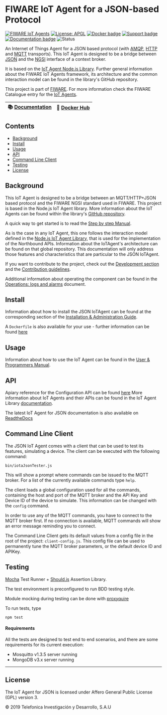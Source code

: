 # FIWARE IoT Agent for a JSON-based Protocol

[![FIWARE IoT Agents](https://nexus.lab.fiware.org/static/badges/chapters/iot-agents.svg)](https://www.fiware.org/developers/catalogue/)
[![License: APGL](https://img.shields.io/github/license/telefonicaid/iotagent-json.svg)](https://opensource.org/licenses/AGPL-3.0)
[![Docker badge](https://img.shields.io/docker/pulls/fiware/iotagent-json.svg)](https://hub.docker.com/r/fiware/iotagent-json/)
[![Support badge](https://nexus.lab.fiware.org/repository/raw/public/badges/stackoverflow/iot-agents.svg)](https://stackoverflow.com/questions/tagged/fiware+iot)
<br/>
[![Documentation badge](https://img.shields.io/readthedocs/fiware-iotagent-json.svg)](http://fiware-iotagent-json.readthedocs.org/en/latest/?badge=latest)
![Status](https://nexus.lab.fiware.org/static/badges/statuses/iot-json.svg)

An Internet of Things Agent for a JSON based protocol (with
[AMQP](https://www.amqp.org/), [HTTP](https://www.w3.org/Protocols/) and
[MQTT](https://mqtt.org/) transports). This IoT Agent is designed to be a bridge
between [JSON](https://json.org/) and the
[NGSI](https://swagger.lab.fiware.org/?url=https://raw.githubusercontent.com/Fiware/specifications/master/OpenAPI/ngsiv2/ngsiv2-openapi.json)
interface of a context broker.

It is based on the
[IoT Agent Node.js Library](https://github.com/telefonicaid/iotagent-node-lib).
Further general information about the FIWARE IoT Agents framework, its
architecture and the common interaction model can be found in the library's
GitHub repository.

This project is part of [FIWARE](https://www.fiware.org/). For more information
check the FIWARE Catalogue entry for the
[IoT Agents](https://github.com/Fiware/catalogue/tree/master/iot-agents).

| :books: [Documentation](https://fiware-iotagent-json.rtfd.io) | :whale: [Docker Hub](https://hub.docker.com/r/fiware/iotagent-json/)|
|---|---|

## Contents

-   [Background](#background)
-   [Install](#build--install)
-   [Usage](#usage)
-   [API](#api)
-   [Command Line Client](#command-line-client)
-   [Testing](#testing)
-   [License](#license)

## Background

This IoT Agent is designed to be a bridge between an MQTT/HTTP+JSON based
protocol and the FIWARE NGSI standard used in FIWARE. This project is based in
the Node.js IoT Agent library. More information about the IoT Agents can be
found within the library's
[GitHub repository](https://github.com/telefonicaid/iotagent-node-lib).

A quick way to get started is to read the
[Step by step Manual](./docs/stepbystep.md).

As is the case in any IoT Agent, this one follows the interaction model defined
in the
[Node.js IoT Agent Library](https://github.com/telefonicaid/iotagent-node-lib),
that is used for the implementation of the Northbound APIs. Information about
the IoTAgent's architecture can be found on that global repository. This
documentation will only address those features and characteristics that are
particular to the JSON IoTAgent.

If you want to contribute to the project, check out the
[Development section](#development) and the
[Contribution guidelines](./docs/contribution.md).

Additional information about operating the component can be found in the
[Operations: logs and alarms](docs/operations.md) document.

## Install

Information about how to install the JSON IoTAgent can be found at the
corresponding section of the
[Installation & Administration Guide](docs/installationguide.md).

A `Dockerfile` is also available for your use - further information can be found [here](docker/README.md)

## Usage

Information about how to use the IoT Agent can be found in the
[User & Programmers Manual](docs/usermanual.md).

## API

Apiary reference for the Configuration API can be found
[here](http://docs.telefonicaiotiotagents.apiary.io/#reference/configuration-api)
More information about IoT Agents and their APIs can be found in the IoT Agent
Library [documentation](https://iotagent-node-lib.rtfd.io/).

The latest IoT Agent for JSON documentation is also available on [ReadtheDocs](https://fiware-iotagent-json.readthedocs.io/en/latest/)

## Command Line Client

The JSON IoT Agent comes with a client that can be used to test its features,
simulating a device. The client can be executed with the following command:

```console
bin/iotaJsonTester.js
```

This will show a prompt where commands can be issued to the MQTT broker. For a
list of the currently available commands type `help`.

The client loads a global configuration used for all the commands, containing
the host and port of the MQTT broker and the API Key and Device ID of the device
to simulate. This information can be changed with the `config` command.

In order to use any of the MQTT commands, you have to connect to the MQTT broker
first. If no connection is available, MQTT commands will show an error message
reminding you to connect.

The Command Line Client gets its default values from a config file in the root
of the project: `client-config.js`. This config file can be used to permanently
tune the MQTT broker parameters, or the default device ID and APIKey.

## Testing

[Mocha](http://visionmedia.github.io/mocha/) Test Runner + [Should.js](https://shouldjs.github.io/) Assertion Library.

The test environment is preconfigured to run BDD testing style.

Module mocking during testing can be done with
[proxyquire](https://github.com/thlorenz/proxyquire)

To run tests, type

```console
npm test
```

#### Requirements

All the tests are designed to test end to end scenarios, and there are some
requirements for its current execution:

-   Mosquitto v1.3.5 server running
-   MongoDB v3.x server running

---

## License

The IoT Agent for JSON is licensed under Affero General Public License (GPL)
version 3.

© 2019 Telefonica Investigación y Desarrollo, S.A.U
